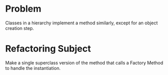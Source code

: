 # Problem
Classes in a hierarchy implement a method similarly, except for an object creation step.

# Refactoring Subject
Make a single superclass version of the method that calls a Factory Method to handle the instantiation.